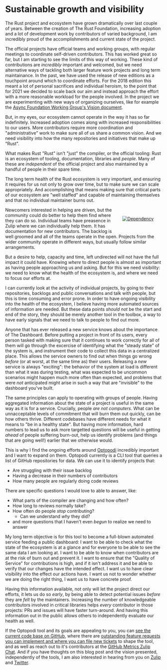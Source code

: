 # Sustainable growth and visibility

The Rust project and ecosystem have grown dramatically over last couple of years. Between the creation of The Rust Foundation, increasing adoption and a lot of development work by contributors of varied background, I am incredibly proud of the accomplishments and current state of the project.

The official projects have official teams and working groups, with regular meetings to coordinate self-driven contributors. This has worked great so far, but I am starting to see the limits of this way of working. These kind of contributions are *incredibly* important and welcomed, but we need alternative ways of tackling both larger feature work projects and long term maintainance. In the past, we have used the release of new editions as a touchpoint around which to coordinate efforts. For the 2018 edition this meant a lot of personal sacrifices and individual heroism, to the point that for 2021 we decided to scale back our aim and instead approach the effort with a more reasonable workload for the people involved. In the project we are experimenting with new ways of organizing ourselves, like for example the [Async Foundation Working Group's Vision document](https://blog.rust-lang.org/2021/04/14/async-vision-doc-shiny-future.html).

But, in my eyes, our ecosystem cannot operate in the way it has so far indefinitely. Increased adoption comes along with increased responsibilities to our users. More contributors require more coordination and "administrative" work to make sure all of us share a common vision. And we need visibility into how the many repositories and initiatives that make up "Rust".

What makes Rust "Rust" isn't "just" the compiler, or the official tooling: Rust is an ecosystem of tooling, documentation, libraries and *people*. Many of these are *independent* of the official project and also maintained by a handful of people in their spare time.

The long term health of the Rust ecosystem is very important, and ensuring it requires for us not only to grow over time, but to make sure we can scale appropriately. And accomplishing that means making sure that critical parts of our ecosystem are "well staffed" and capable of maintaining themselves and that no individual maintainer burns out.

<a style="float: right; margin: 2em;" href="https://xkcd.com/2347/"><img src="//imgs.xkcd.com/comics/dependency.png" title="Someday ImageMagick will finally break for good and we'll have a long period of scrambling as we try to reassemble civilization from the rubble." alt="Dependency" srcset="//imgs.xkcd.com/comics/dependency_2x.png 2x" style="image-orientation:none"></a>

Newcomers interested in helping are driven, but the community could do better to help them find where they can do so. Individual teams have preasence in Zulip where we can individually help them. It has documentation for new contributors. The backlog is well groomed and all of the teams operate in the open. Projects from the wider community operate in different ways, but usually follow similar arrangements.

But a desire to help, capacity and time, left undirected will not have the full impact it could have. Knowing *where* to direct people is almost as important as having people approaching us and asking. But for this we need visibility: we need to know what the health of the ecosystem is, and where we need to focus our efforts at.

I can currently look at the activity of individual projects, by going to their repositories, backlogs and public conversations and talk with people, but this is time consuming and error prone. In order to have ongoing visibility into the health of the ecosystem, I believe having more automated sources of information are needed. But these data points *should not* be the start and end of the story, they should be merely another tool in the toolbox, a way to have early signals that we need to talk to people to find out more.

Anyone that has ever released a new service knows about the importance of The Dashboard. Before putting a project in front of its users, every person tasked with making sure that it continues to work correctly for all of them will go through the excercise of identifying what the "steady state" of the system is, and instrument their code to collect this data in a centralized place. This allows the service owners to find out when things go wrong *before* (or at worst, at the same time as) their users. Releasing a *new* service is always "exciting": the behavior of the system at load is different than what it was during testing, what was expected to be uncommon scenarios might happen much more often than expected, and problems that were *not* anticipated might arise in such a way that are "invisible" to the dashboard you've built.

The same principles can apply to operating with groups of people. Having aggregated information about the state of a project is useful in the same way as it is for a service. Crucially, people *are not computers*. What can be unnacceptable levels of commitment that will burn them out quickly, can be how others thrive. Different codebases have different needs for what it means to "be in a healthy state". But having more information, hard numbers to lead us to ask more targetted questions will be useful in getting *ahead* of people suffering burn-out, help us identify problems (and things that are going well!) earlier that we otherwise would.


This is why I find the ongoing efforts around [Optopodi] incredibly important and I want to expand on them. Optopodi currently is a CLI tool that queries a list of GitHub repositories for data. We can use it to identify projects that:

* Are struggling with their issue backlog
* Having a decrease in their numbers of contributors
* How many people are regularly doing code reviews

There are specific questions I would love to able to answer, like:

* What parts of the compiler are changing and how often?
* How long to reviews normally take?
* How often do people *stop* contributing?
    * Can we understand *why* they did?
* and more questions that I haven't even *begun* to realize we need to answer

My long term objective is for this tool to become a full-blown automated service feeding a public dashboard: I want to be able to check what the state of the ecosystem is at a glance and for everyone to be able to see the same data I am looking at. I want to be able to know when contributors are at the risk of burn out and prevent it. I want to ensure that the "Quality of Service" for contributions is high, and if it isn't address it and be able to verify that our changes have the intended effect. I want us to have clear visibility into the effect our actions have. I want us not to wonder whether we are doing the right thing, I want us to have concrete proof.

Having this information available, not only will let the project direct our efforts, it lets us do so *early*, by being able to detect potential issues *before* they are *felt* by the maintainers. Increasing the number of knowledgeable contributors involved in critical libraries helps *every* contributor in those projects: PRs and issues will have faster turn-around. And having this information out in the public allows others to independently evaluate our health as well.

If the Optopodi tool and its goals are appealing to you, you can [see the current code base on GitHub](https://github.com/optopodi/optopodi), where there are [outstanding feature requests you can implement and where you can file new tickets](https://github.com/optopodi/optopodi/issues) to shape the tool, and as well as reach out to it's contributors at the [GitHub Metrics Zulip Chat](https://github-metrics.zulipchat.com/). And if you have thoughts on this blog post and the vision presented, independently of the tools, I am also interested in hearing from you on [Zulip](https://rust-lang.zulipchat.com/#narrow/pm-with/119031-user119031) and [Twitter](https://twitter.com/ekuber).


[Optopodi]: https://github.com/optopodi/optopodi
